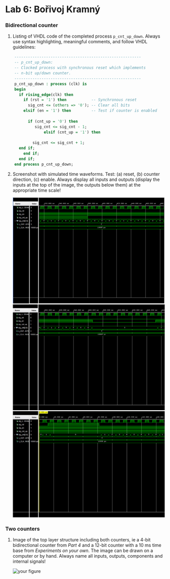 # Lab 6: Bořivoj Kramný

### Bidirectional counter

1. Listing of VHDL code of the completed process `p_cnt_up_down`. Always use syntax highlighting, meaningful comments, and follow VHDL guidelines:

```vhdl
    --------------------------------------------------------
    -- p_cnt_up_down:
    -- Clocked process with synchronous reset which implements
    -- n-bit up/down counter.
    --------------------------------------------------------
    p_cnt_up_down : process (clk) is
    begin
      if rising_edge(clk) then
        if (rst = '1') then           -- Synchronous reset
          sig_cnt <= (others => '0'); -- Clear all bits
        elsif (en = '1') then         -- Test if counter is enabled

          if (cnt_up = '0') then
             sig_cnt <= sig_cnt - 1;
                 elsif (cnt_up = '1') then

            sig_cnt <= sig_cnt + 1;
  	  end if;
        end if;
      end if;
    end process p_cnt_up_down;
```

2. Screenshot with simulated time waveforms. Test: (a) reset, (b) counter direction, (c) enable. Always display all inputs and outputs (display the inputs at the top of the image, the outputs below them) at the appropriate time scale!

   ![cdir](https://github.com/BorivojKramny/digital-electronics-1/blob/main/06-counter/images/cdir.png)
 ![enable](https://github.com/BorivojKramny/digital-electronics-1/blob/main/06-counter/images/enable.png)
 ![reset](https://github.com/BorivojKramny/digital-electronics-1/blob/main/06-counter/images/reset.png)

### Two counters

1. Image of the top layer structure including both counters, ie a 4-bit bidirectional counter from *Part 4* and a 12-bit counter with a 10 ms time base from *Experiments on your own*. The image can be drawn on a computer or by hand. Always name all inputs, outputs, components and internal signals!

   ![your figure]()